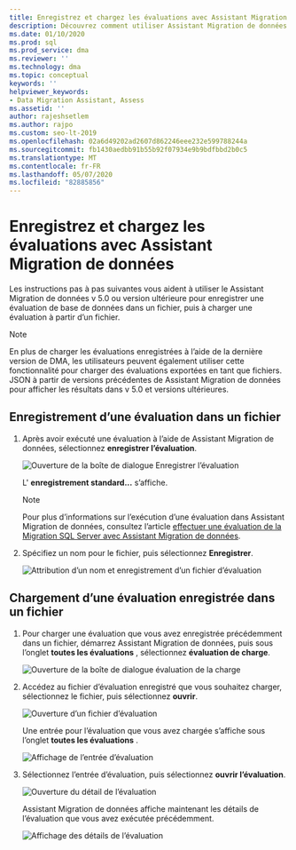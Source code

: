 ```yaml
---
title: Enregistrez et chargez les évaluations avec Assistant Migration de données
description: Découvrez comment utiliser Assistant Migration de données pour enregistrer et charger des évaluations.
ms.date: 01/10/2020
ms.prod: sql
ms.prod_service: dma
ms.reviewer: ''
ms.technology: dma
ms.topic: conceptual
keywords: ''
helpviewer_keywords:
- Data Migration Assistant, Assess
ms.assetid: ''
author: rajeshsetlem
ms.author: rajpo
ms.custom: seo-lt-2019
ms.openlocfilehash: 02a6d49202ad2607d862246eee232e599788244a
ms.sourcegitcommit: fb1430aedbb91b55b92f07934e9b9bdfbbd2b0c5
ms.translationtype: MT
ms.contentlocale: fr-FR
ms.lasthandoff: 05/07/2020
ms.locfileid: "82885856"
---
```

# <a name="save-and-load-assessments-with-data-migration-assistant"></a>Enregistrez et chargez les évaluations avec Assistant Migration de données

Les instructions pas à pas suivantes vous aident à utiliser le Assistant Migration de données v 5.0 ou version ultérieure pour enregistrer une évaluation de base de données dans un fichier, puis à charger une évaluation à partir d’un fichier.

> [!NOTE]
> En plus de charger les évaluations enregistrées à l’aide de la dernière version de DMA, les utilisateurs peuvent également utiliser cette fonctionnalité pour charger des évaluations exportées en tant que fichiers. JSON à partir de versions précédentes de Assistant Migration de données pour afficher les résultats dans v 5.0 et versions ultérieures.

## <a name="saving-an-assessment-to-a-file"></a>Enregistrement d’une évaluation dans un fichier

1. Après avoir exécuté une évaluation à l’aide de Assistant Migration de données, sélectionnez **enregistrer l’évaluation**.

   ![Ouverture de la boîte de dialogue Enregistrer l’évaluation](../dma/media/dma-save-load-assessments/dma-open-save-dialog.png)

   L' **enregistrement standard...** s’affiche.

   > [!NOTE]
   > Pour plus d’informations sur l’exécution d’une évaluation dans Assistant Migration de données, consultez l’article [effectuer une évaluation de la Migration SQL Server avec Assistant Migration de données](../dma/dma-assesssqlonprem.md).

2. Spécifiez un nom pour le fichier, puis sélectionnez **Enregistrer**.

   ![Attribution d’un nom et enregistrement d’un fichier d’évaluation](../dma/media/dma-save-load-assessments/dma-name-save-assessment.png)

## <a name="loading-an-assessment-saved-to-a-file"></a>Chargement d’une évaluation enregistrée dans un fichier

1. Pour charger une évaluation que vous avez enregistrée précédemment dans un fichier, démarrez Assistant Migration de données, puis sous l’onglet **toutes les évaluations** , sélectionnez **évaluation de charge**.

   ![Ouverture de la boîte de dialogue évaluation de la charge](../dma/media/dma-save-load-assessments/dma-open-load-dialog.png)

2. Accédez au fichier d’évaluation enregistré que vous souhaitez charger, sélectionnez le fichier, puis sélectionnez **ouvrir**.

   ![Ouverture d’un fichier d’évaluation](../dma/media/dma-save-load-assessments/dma-open-assessment.png)

   Une entrée pour l’évaluation que vous avez chargée s’affiche sous l’onglet **toutes les évaluations** .

   ![Affichage de l’entrée d’évaluation](../dma/media/dma-save-load-assessments/dma-display-assessment-entry.png)

3. Sélectionnez l’entrée d’évaluation, puis sélectionnez **ouvrir l’évaluation**.

   ![Ouverture du détail de l’évaluation](../dma/media/dma-save-load-assessments/dma-open-assessment-detail.png)

   Assistant Migration de données affiche maintenant les détails de l’évaluation que vous avez exécutée précédemment.

   ![Affichage des détails de l’évaluation](../dma/media/dma-save-load-assessments/dma-display-assessment-detail.png)
